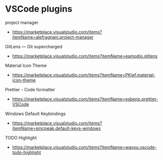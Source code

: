 # VSCode  plugins

project manager
- https://marketplace.visualstudio.com/items?itemName=alefragnani.project-manager

GitLens — Git supercharged
- https://marketplace.visualstudio.com/items?itemName=eamodio.gitlens

Material Icon Theme
- https://marketplace.visualstudio.com/items?itemName=PKief.material-icon-theme

Prettier - Code formatter
- https://marketplace.visualstudio.com/items?itemName=esbenp.prettier-VSCode

Windows Default Keybindings
- https://marketplace.visualstudio.com/items?itemName=smcpeak.default-keys-windows

TODO Highlight
- https://marketplace.visualstudio.com/items?itemName=wayou.vscode-todo-highlight
